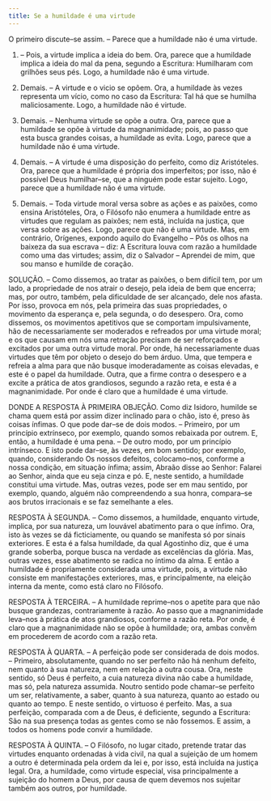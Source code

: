 ```yaml
---
title: Se a humildade é uma virtude
---
```


O primeiro discute–se assim. – Parece que a humildade não é uma virtude.  

1. – Pois, a virtude implica a ideia do bem. Ora, parece que a humildade implica a ideia do mal da pena, segundo a Escritura: Humilharam com grilhões seus pés. Logo, a humildade não é uma virtude.  

2. Demais. – A virtude e o vicio se opõem. Ora, a humildade às vezes representa um vício, como no caso da Escritura: Tal há que se humilha maliciosamente. Logo, a humildade não é virtude.  

3. Demais. – Nenhuma virtude se opõe a outra. Ora, parece que a humildade se opõe à virtude da magnanimidade; pois, ao passo que esta busca grandes coisas, a humildade as evita. Logo, parece que a humildade não é uma virtude.  

4. Demais. – A virtude é uma disposição do perfeito, como diz Aristóteles. Ora, parece que a humildade é própria dos imperfeitos; por isso, não é possível Deus humilhar–se, que a ninguém pode estar sujeito. Logo, parece que a humildade não é uma virtude.  

5. Demais. – Toda virtude moral versa sobre as ações e as paixões, como ensina Aristóteles, Ora, o Filósofo não enumera a humildade entre as virtudes que regulam as paixões; nem está, incluída na justiça, que versa sobre as ações. Logo, parece que não é uma virtude.  Mas, em contrário, Orígenes, expondo aquilo do Evangelho – Pôs os olhos na baixeza da sua escrava – diz: A Escritura louva com razão a humildade como uma das virtudes; assim, diz o Salvador – Aprendei de mim, que sou manso e humilde de coração.  

SOLUÇÃO. – Como dissemos, ao tratar as paixões, o bem difícil tem, por um lado, a propriedade de nos atrair o desejo, pela ideia de bem que encerra; mas, por outro, também, pela dificuldade de ser alcançado, dele nos afasta. Por isso, provoca em nós, pela primeira das suas propriedades, o movimento da esperança e, pela segunda, o do desespero. Ora, como dissemos, os movimentos apetitivos que se comportam impulsivamente, hão de necessariamente ser moderados e refreados por uma virtude moral; e os que causam em nós uma retração precisam de ser reforçados e excitados por uma outra virtude moral. Por onde, há necessariamente duas virtudes que têm por objeto o desejo do bem árduo. Uma, que tempera e refreia a alma para que não busque imoderadamente as coisas elevadas, e este é o papel da humildade. Outra, que a firme contra o desespero e a excite a prática de atos grandiosos, segundo a razão reta, e esta é a magnanimidade. Por onde é claro que a humildade é uma virtude.  

DONDE A RESPOSTA À PRIMEIRA OBJEÇÃO. Como diz Isidoro, humilde se chama quem está por assim dizer inclinado para o chão, isto é, preso às coisas ínfimas. O que pode dar–se de dois modos. – Primeiro, por um princípio extrínseco, por exemplo, quando somos rebaixada por outrem. E, então, a humildade é uma pena. – De outro modo, por um princípio intrínseco. E isto pode dar–se, às vezes, em bom sentido; por exemplo, quando, considerando Os nossos defeitos, colocamo–nos, conforme a nossa condição, em situação ínfima; assim, Abraão disse ao Senhor: Falarei ao Senhor, ainda que eu seja cinza e pó. E, neste sentido, a humildade constitui uma virtude. Mas, outras vezes, pode ser em mau sentido, por exemplo, quando, alguém não compreendendo a sua honra, compara–se aos brutos irracionais e se faz semelhante a eles.  

RESPOSTA À SEGUNDA. – Como dissemos, a humildade, enquanto virtude, implica, por sua natureza, um louvável abatimento para o que ínfimo. Ora, isto às vezes se dá ficticiamente, ou quando se manifesta só por sinais exteriores. E esta é a falsa humildade, da qual Agostinho diz, que é uma grande soberba, porque busca na verdade as excelências da glória. Mas, outras vezes, esse abatimento se radica no íntimo da alma. E então a humildade é propriamente considerada uma virtude, pois, a virtude não consiste em manifestações exteriores, mas, e principalmente, na eleição interna da mente, como está claro no Filósofo.  

RESPOSTA À TERCEIRA. – A humildade reprime–nos o apetite para que não busque grandezas, contrariamente à razão. Ao passo que a magnanimidade leva–nos à prática de atos grandiosos, conforme a razão reta. Por onde, é claro que a magnanimidade não se opõe à humildade; ora, ambas convêm em procederem de acordo com a razão reta.  

RESPOSTA À QUARTA. – A perfeição pode ser considerada de dois modos. – Primeiro, absolutamente, quando no ser perfeito não há nenhum defeito, nem quanto à sua natureza, nem em relação a outra cousa. Ora, neste sentido, só Deus é perfeito, a cuia natureza divina não cabe a humildade, mas só, pela natureza assumida. Noutro sentido pode chamar–se perfeito um ser, relativamente, a saber, quanto à sua natureza, quanto ao estado ou quanto ao tempo. E neste sentido, o virtuoso é perfeito. Mas, a sua perfeição, comparada com a de Deus, é deficiente, segundo a Escritura: São na sua presença todas as gentes como se não fossemos. E assim, a todos os homens pode convir a humildade.  

RESPOSTA À QUINTA. – O Filósofo, no lugar citado, pretende tratar das virtudes enquanto ordenadas à vida civil, na qual a sujeição de um homem a outro é determinada pela ordem da lei e, por isso, está incluída na justiça legal. Ora, a humildade, como virtude especial, visa principalmente a sujeição do homem a Deus, por causa de quem devemos nos sujeitar também aos outros, por humildade.